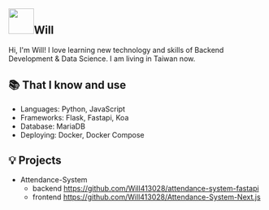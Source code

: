 ## <img width="50px" src="https://raw.githubusercontent.com/ms314006/ms314006/basic/resource/gqsm.png" />Will

Hi, I'm Will! I love learning new technology and skills of Backend Development & Data Science. I am living in Taiwan now.

## 📚 That I know and use
- Languages: Python, JavaScript
- Frameworks: Flask, Fastapi, Koa
- Database: MariaDB
- Deploying: Docker, Docker Compose

## 💡 Projects
- Attendance-System 
  - backend https://github.com/Will413028/attendance-system-fastapi
  - frontend https://github.com/Will413028/Attendance-System-Next.js
